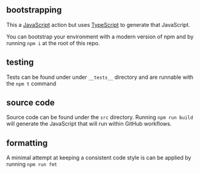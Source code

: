 ## bootstrapping

This a [JavaScript](https://help.github.com/en/articles/about-actions#types-of-actions)  action but uses [TypeScript](https://www.typescriptlang.org/docs/home.html) to generate that JavaScript.

You can bootstrap your environment with a modern version of npm and by running `npm i` at the root of this repo.

## testing

Tests can be found under under `__tests__` directory and are runnable with the `npm t` command

## source code

Source code can be found under the `src` directory. Running `npm run build` will generate the JavaScript that will run within GitHub workflows.

## formatting

A minimal attempt at keeping a consistent code style is can be applied by running `npm run fmt`
